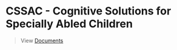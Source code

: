 # CSSAC - Cognitive Solutions for Specially Abled Children
> View [Documents](https://cssac.github.io/Documents/)

